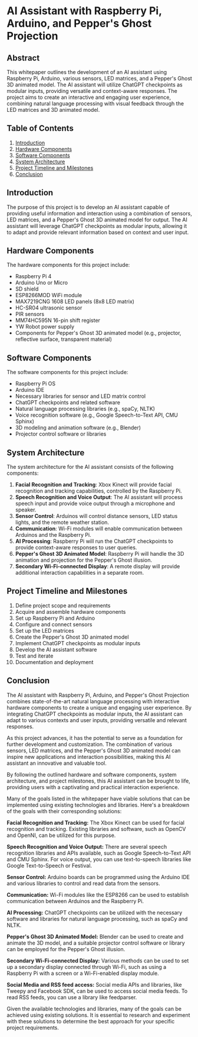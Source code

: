 # AI Assistant with Raspberry Pi, Arduino, and Pepper's Ghost Projection

## Abstract

This whitepaper outlines the development of an AI assistant using Raspberry Pi, Arduino, various sensors, LED matrices, and a Pepper's Ghost 3D animated model. The AI assistant will utilize ChatGPT checkpoints as modular inputs, providing versatile and context-aware responses. The project aims to create an interactive and engaging user experience, combining natural language processing with visual feedback through the LED matrices and 3D animated model.

## Table of Contents

1. [Introduction](#introduction)
2. [Hardware Components](#hardware-components)
3. [Software Components](#software-components)
4. [System Architecture](#system-architecture)
5. [Project Timeline and Milestones](#project-timeline-and-milestones)
6. [Conclusion](#conclusion)

## Introduction

The purpose of this project is to develop an AI assistant capable of providing useful information and interaction using a combination of sensors, LED matrices, and a Pepper's Ghost 3D animated model for output. The AI assistant will leverage ChatGPT checkpoints as modular inputs, allowing it to adapt and provide relevant information based on context and user input.

## Hardware Components

The hardware components for this project include:

- Raspberry Pi 4
- Arduino Uno or Micro
- SD shield
- ESP8266MOD WiFi module
- MAX7219CNG 1608 LED panels (8x8 LED matrix)
- HC-SR04 ultrasonic sensor
- PIR sensors
- MM74HC595N 16-pin shift register
- YW Robot power supply
- Components for Pepper's Ghost 3D animated model (e.g., projector, reflective surface, transparent material)

## Software Components

The software components for this project include:

- Raspberry Pi OS
- Arduino IDE
- Necessary libraries for sensor and LED matrix control
- ChatGPT checkpoints and related software
- Natural language processing libraries (e.g., spaCy, NLTK)
- Voice recognition software (e.g., Google Speech-to-Text API, CMU Sphinx)
- 3D modeling and animation software (e.g., Blender)
- Projector control software or libraries

## System Architecture

The system architecture for the AI assistant consists of the following components:

1. **Facial Recognition and Tracking**: Xbox Kinect will provide facial recognition and tracking capabilities, controlled by the Raspberry Pi.
2. **Speech Recognition and Voice Output**: The AI assistant will process speech input and provide voice output through a microphone and speaker.
3. **Sensor Control**: Arduinos will control distance sensors, LED status lights, and the remote weather station.
4. **Communication**: Wi-Fi modules will enable communication between Arduinos and the Raspberry Pi.
5. **AI Processing**: Raspberry Pi will run the ChatGPT checkpoints to provide context-aware responses to user queries.
6. **Pepper's Ghost 3D Animated Model**: Raspberry Pi will handle the 3D animation and projection for the Pepper's Ghost illusion.
7. **Secondary Wi-Fi-connected Display**: A remote display will provide additional interaction capabilities in a separate room.

## Project Timeline and Milestones

1. Define project scope and requirements
2. Acquire and assemble hardware components
3. Set up Raspberry Pi and Arduino
4. Configure and connect sensors
5. Set up the LED matrices
6. Create the Pepper's Ghost 3D animated model
7. Implement ChatGPT checkpoints as modular inputs
8. Develop the AI assistant software
9. Test and iterate
10. Documentation and deployment

## Conclusion

The AI assistant with Raspberry Pi, Arduino, and Pepper's Ghost Projection combines state-of-the-art natural language processing with interactive hardware components to create a unique and engaging user experience. By integrating ChatGPT checkpoints as modular inputs, the AI assistant can adapt to various contexts and user inputs, providing versatile and relevant responses.

As this project advances, it has the potential to serve as a foundation for further development and customization. The combination of various sensors, LED matrices, and the Pepper's Ghost 3D animated model can inspire new applications and interaction possibilities, making this AI assistant an innovative and valuable tool.

By following the outlined hardware and software components, system architecture, and project milestones, this AI assistant can be brought to life, providing users with a captivating and practical interaction experience.

Many of the goals listed in the whitepaper have viable solutions that can be implemented using existing technologies and libraries. Here's a breakdown of the goals with their corresponding solutions:

**Facial Recognition and Tracking:** The Xbox Kinect can be used for facial recognition and tracking. Existing libraries and software, such as OpenCV and OpenNI, can be utilized for this purpose.

**Speech Recognition and Voice Output:** There are several speech recognition libraries and APIs available, such as Google Speech-to-Text API and CMU Sphinx. For voice output, you can use text-to-speech libraries like Google Text-to-Speech or Festival.

**Sensor Control:** Arduino boards can be programmed using the Arduino IDE and various libraries to control and read data from the sensors.

**Communication:** Wi-Fi modules like the ESP8266 can be used to establish communication between Arduinos and the Raspberry Pi.

**AI Processing:** ChatGPT checkpoints can be utilized with the necessary software and libraries for natural language processing, such as spaCy and NLTK.

**Pepper's Ghost 3D Animated Model:** Blender can be used to create and animate the 3D model, and a suitable projector control software or library can be employed for the Pepper's Ghost illusion.

**Secondary Wi-Fi-connected Display:** Various methods can be used to set up a secondary display connected through Wi-Fi, such as using a Raspberry Pi with a screen or a Wi-Fi-enabled display module.

**Social Media and RSS feed access:** Social media APIs and libraries, like Tweepy and Facebook SDK, can be used to access social media feeds. To read RSS feeds, you can use a library like feedparser.

Given the available technologies and libraries, many of the goals can be achieved using existing solutions. It is essential to research and experiment with these solutions to determine the best approach for your specific project requirements.
